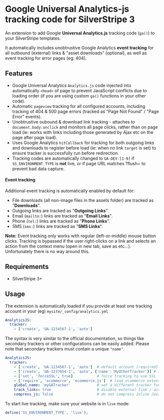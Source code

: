 # Google Universal Analytics-js tracking code for SilverStripe 3
An extension to add Google **Universal Analytics.js** tracking code (`ga()`) to your SilverStripe templates.

It automatically includes unobtrustive Google Analytics **event tracking** for all outbound (external) links & "asset downloads" (optional), as well as event tracking for error pages (eg: 404).


## Features
- Google Universal Analytics `Analytics.js` code injected into automatically `<head>` of page to prevent JavaScript conflicts due to loading order (if you are using custom `ga()` functions in your other code).
- Automatic `pageview` tracking for all configured accounts, including tracking of 404 & 500 page errors (tracked as "Page Not Found" / "Page Error" events).
- Unobtrustive oubound & download link tracking - attaches to `document.body.onclick` and monitors all page clicks, rather than on page load (ie: works with links including those generated by Ajax etc on the page after page load).
- Uses Google Analytics `hitCallback` for tracking for both outgoing links and downloads to register before load (ie: when no link `target` is set) to ensure tracker is successfully run before redirection.
- Tracking codes are automatically changed to `UA-DEV-[1-9]` if `SS_ENVIRONMENT_TYPE` is **not** live, or if page URL matches ?flush= to prevent bad data capture.

#### Event tracking
Additional event tracking is automatically enabled by default for:
- File downloads (all non-image files in the assets folder) are tracked as "**Downloads**".
- Outgoing links are tracked as "**Outgoing Links**".
- Email (`mailto:`) links are tracked as "**Email Links**".
- Phone (`tel:`) links are tracked as "**Phone Links**".
- SMS (`sms:`) links are tracked as "**SMS Links**".

**Note:** Event tracking only works with regular (left-or-middle) mouse button clicks. Tracking is bypassed if the user right-clicks on a link and selects an action from the context menu (open in new tab, save as etc...). Unfortunately there is no way around this.


## Requirements
- SilverStripe 3+


## Usage
The extension is automatically loaded if you provide at least one tracking account in your (eg) `mysite/_config/analytics.yml`
```yml
AnalyticsJS:
  tracker:
    - ['create', 'UA-1234567-1', 'auto']
```

The syntax is very similar to the official documentation, so things like secondary trackers or other configurations can be easily added. Please note that secondary trackers must contain a unique `"name"`.
```yml
AnalyticsJS:
  tracker:
    - ['create', 'UA-1234567-1', 'auto']  # default account [required]
    - ['create', 'UA-1237654-1', 'auto', {'name':'MyOtherTracker'}] # add secondary tracker
    - ['set', 'forceSSL', true]           # force tracking to use SSL
    - ['require', 'ecommerce', 'ecommerce.js']  # load ecommerce extension
    global_name: 'myGATracker'            # set a different tracker function name (defaults to "ga")
    track_links: true                     # disable external link / asset tracking
    compress_js: false                    # do not compress inline JavaScript
```

To start live tracking, make sure your website is in `live` mode:

```php
define('SS_ENVIRONMENT_TYPE', 'live');
```
